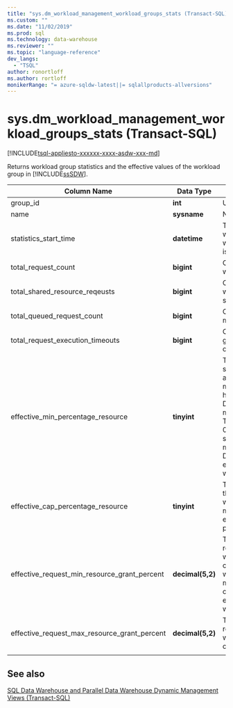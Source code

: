 ```yaml
---
title: "sys.dm_workload_management_workload_groups_stats (Transact-SQL) | Microsoft Docs"
ms.custom: ""
ms.date: "11/02/2019"
ms.prod: sql
ms.technology: data-warehouse
ms.reviewer: ""
ms.topic: "language-reference"
dev_langs: 
  - "TSQL"
author: ronortloff
ms.author: rortloff
monikerRange: "= azure-sqldw-latest||= sqlallproducts-allversions"
---
```

# sys.dm_workload_management_workload_groups_stats (Transact-SQL)
[!INCLUDE[tsql-appliesto-xxxxxx-xxxx-asdw-xxx-md](../../includes/tsql-appliesto-xxxxxx-xxxx-asdw-xxx-md.md)]

Returns workload group statistics and the effective values of the workload group in [!INCLUDE[ssSDW](../../includes/sssdw-md.md)].  
  
|Column Name|Data Type|Description|Range|  
|-----------------|---------------|-----------------|-----------|  
|group_id|**int**|Unique ID of the workload group.||
|name|**sysname**|Name of the workload group.||
|statistics_start_time|**datetime**|Time that statistics collection began for the workload group.  The value  is either when the workload group was created or when instance is paused or scaled.||
|total_request_count|**bigint**|Cumulative count of completed requests in the workload group.||
|total_shared_resource_reqeusts|**bigint**|Cumulative count of completed requests in the workload group that used resources from the shared pool.||
|total_queued_request_count|**bigint**|Cumulative count of requests queued after the max_concurrency limit was reached.||
|total_request_execution_timeouts|**bigint**|Cumulative count of requests in the workload group that timed out before completion based on the query_execution_timeout_sec setting.||
|effective_min_percentage_resource|**tinyint**|The effective min_percentage_resource setting allowed considering the service level and the workload group settings. The effective min_percentage_resource can be adjusted higher on lower service levels.  For example, on DW100c, the lowest min_percentage_resource allowable is 25%.  The min_percentage_resource is adjusted to 0% if the value cannot be granted at the service level.  For example, min_percentage_resource set to 10% at DW6000c, would have an effective_min_percentage_resource of 0% when scaled down to DW100c.||
|effective_cap_percentage_resource|**tinyint**|The effective cap_percentage_resource for the workload group.  If there are other workload groups with min_percentage_resource > 0, the effective_cap_percentage_resource is lowered proportionally.||
|effective_request_min_resource_grant_percent|**decimal(5,2)**|The effective runtime value for request_min_resource_grant_percent of the workload group. The effective value considering the service level and how the workload group is configured.  If min_percentage_resource is adjusted because of the service level, effective_request_min_resource_grant_percent will be adjusted accordingly.||
|effective_request_max_resource_grant_percent|**decimal(5,2)**|The effective runtime value for request_max_resource_grant_percent of the workload group considering the configuration of the all workload groups.||
|||||

## See also

 [SQL Data Warehouse and Parallel Data Warehouse Dynamic Management Views &#40;Transact-SQL&#41;](../../relational-databases/system-dynamic-management-views/sql-and-parallel-data-warehouse-dynamic-management-views.md)  
